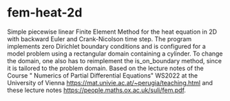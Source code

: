 # fem-heat-2d
Simple piecewise linear Finite Element Method for the heat equation in 2D with backward Euler and Crank-Nicolson time step.
The program implements zero Dirichlet boundary conditions and is configured for a model problem using a rectangular domain containing a cylinder. To change the domain, one also has to reimplement the is_on_boundary method, since it is tailored to the problem domain.
Based on the lecture notes of the Course " Numerics of Partial Differential Equations" WS2022 at the University of Vienna https://mat.univie.ac.at/~perugia/teaching.html and these lecture notes https://people.maths.ox.ac.uk/suli/fem.pdf.
